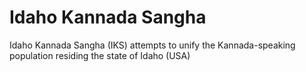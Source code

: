 # Idaho Kannada Sangha
Idaho Kannada Sangha (IKS) attempts to unify the Kannada-speaking population residing the state of Idaho (USA)
